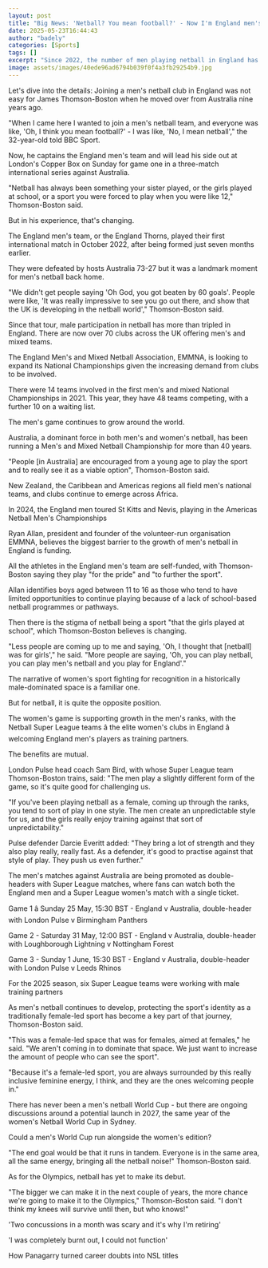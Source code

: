 ```yaml
---
layout: post
title: "Big News: 'Netball? You mean football?' - Now I'm England men's netball captain"
date: 2025-05-23T16:44:43
author: "badely"
categories: [Sports]
tags: []
excerpt: "Since 2022, the number of men playing netball in England has more than tripled. BBC Sport talks to England captain James Thomson-Boston about the spor"
image: assets/images/40ede96ad6794b039f0f4a3fb29254b9.jpg
---
```


Let's dive into the details: Joining a men's netball club in England was not easy for James Thomson-Boston when he moved over from Australia nine years ago.

"When I came here I wanted to join a men's netball team, and everyone was like, 'Oh, I think you mean football?' - I was like, 'No, I mean netball'," the 32-year-old told BBC Sport.

Now, he captains the England men's team and will lead his side out at London's Copper Box on Sunday for game one in a three-match international series against Australia.

"Netball has always been something your sister played, or the girls played at school, or a sport you were forced to play when you were like 12," Thomson-Boston said.

But in his experience, that's changing.

The England men's team, or the England Thorns, played their first international match in October 2022, after being formed just seven months earlier.

They were defeated by hosts Australia 73-27 but it was a landmark moment for men's netball back home.

"We didn't get people saying 'Oh God, you got beaten by 60 goals'. People were like, 'It was really impressive to see you go out there, and show that the UK is developing in the netball world'," Thomson-Boston said.

Since that tour, male participation in netball has more than tripled in England. There are now over 70 clubs across the UK offering men's and mixed teams.

The England Men's and Mixed Netball Association, EMMNA, is looking to expand its National Championships given the increasing demand from clubs to be involved.

There were 14 teams involved in the first men's and mixed National Championships in 2021. This year, they have 48 teams competing, with a further 10 on a waiting list.

The men's game continues to grow around the world.

Australia, a dominant force in both men's and women's netball, has been running a Men's and Mixed Netball Championship for more than 40 years.

"People [in Australia] are encouraged from a young age to play the sport and to really see it as a viable option", Thomson-Boston said.

New Zealand, the Caribbean and Americas regions all field men's national teams, and clubs continue to emerge across Africa.

In 2024, the England men toured St Kitts and Nevis, playing in the Americas Netball Men's Championships

Ryan Allan, president and founder of the volunteer-run organisation EMMNA, believes the biggest barrier to the growth of men's netball in England is funding.

All the athletes in the England men's team are self-funded, with Thomson-Boston saying they play "for the pride" and "to further the sport".

Allan identifies boys aged between 11 to 16 as those who tend to have limited opportunities to continue playing because of a lack of school-based netball programmes or pathways.

Then there is the stigma of netball being a sport "that the girls played at school", which Thomson-Boston believes is changing.

"Less people are coming up to me and saying, 'Oh, I thought that [netball] was for girls'," he said. "More people are saying, 'Oh, you can play netball, you can play men's netball and you play for England'."

The narrative of women's sport fighting for recognition in a historically male-dominated space is a familiar one.

But for netball, it is quite the opposite position.

The women's game is supporting growth in the men's ranks, with the Netball Super League teams â the elite women's clubs in England â welcoming England men's players as training partners.

The benefits are mutual.

London Pulse head coach Sam Bird, with whose Super League team Thomson-Boston trains, said: "The men play a slightly different form of the game, so it's quite good for challenging us.

"If you've been playing netball as a female, coming up through the ranks, you tend to sort of play in one style. The men create an unpredictable style for us, and the girls really enjoy training against that sort of unpredictability."

Pulse defender Darcie Everitt added: "They bring a lot of strength and they also play really, really fast. As a defender, it's good to practise against that style of play. They push us even further."

The men's matches against Australia are being promoted as double-headers with Super League matches, where fans can watch both the England men and a Super League women's match with a single ticket.

Game 1 â Sunday 25 May, 15:30 BST - England v Australia, double-header with London Pulse v Birmingham Panthers

Game 2 - Saturday 31 May, 12:00 BST - England v Australia, double-header with Loughborough Lightning v Nottingham Forest

Game 3 - Sunday 1 June, 15:30 BST - England v Australia, double-header with London Pulse v Leeds Rhinos

For the 2025 season, six Super League teams were working with male training partners

As men's netball continues to develop, protecting the sport's identity as a traditionally female-led sport has become a key part of that journey, Thomson-Boston said.

"This was a female-led space that was for females, aimed at females," he said. "We aren't coming in to dominate that space. We just want to increase the amount of people who can see the sport".

"Because it's a female-led sport, you are always surrounded by this really inclusive feminine energy, I think, and they are the ones welcoming people in."

There has never been a men's netball World Cup - but there are ongoing discussions around a potential launch in 2027, the same year of the women's Netball World Cup in Sydney.

Could a men's World Cup run alongside the women's edition?

"The end goal would be that it runs in tandem. Everyone is in the same area, all the same energy, bringing all the netball noise!" Thomson-Boston said.

As for the Olympics, netball has yet to make its debut.

"The bigger we can make it in the next couple of years, the more chance we're going to make it to the Olympics," Thomson-Boston said. "I don't think my knees will survive until then, but who knows!"

'Two concussions in a month was scary and it's why I'm retiring'

'I was completely burnt out, I could not function'

How Panagarry turned career doubts into NSL titles


